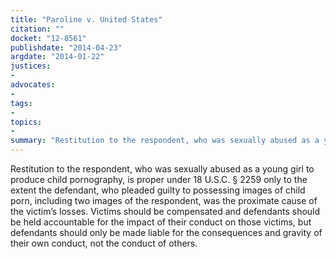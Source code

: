 ```yaml
---
title: "Paroline v. United States"
citation: ""
docket: "12-8561"
publishdate: "2014-04-23"
argdate: "2014-01-22"
justices:
- 
advocates:
- 
tags:
- 
topics:
- 
summary: "Restitution to the respondent, who was sexually abused as a young girl to produce child pornography, is proper under 18 U.S.C. § 2259 only to the extent the defendant, who pleaded guilty to possessing images of child porn, including two images of the respondent, was the proximate cause of the victim’s losses. Victims should be compensated and defendants should be held accountable for the impact of their conduct on those victims, but defendants should only be made liable for the consequences and gravity of their own conduct, not the conduct of others."
---
```

Restitution to the respondent, who was sexually abused as a young girl to produce child pornography, is proper under 18 U.S.C. § 2259 only to the extent the defendant, who pleaded guilty to possessing images of child porn, including two images of the respondent, was the proximate cause of the victim’s losses. Victims should be compensated and defendants should be held accountable for the impact of their conduct on those victims, but defendants should only be made liable for the consequences and gravity of their own conduct, not the conduct of others.


